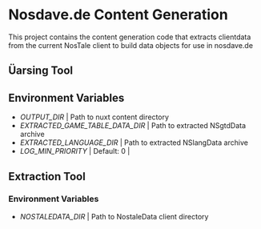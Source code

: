 # Nosdave.de Content Generation

This project contains the content generation code that extracts clientdata from the current NosTale client to build data objects for use in nosdave.de

## Üarsing Tool
## Environment Variables

- _OUTPUT_DIR_ | Path to nuxt content directory
- _EXTRACTED_GAME_TABLE_DATA_DIR_ | Path to extracted NSgtdData archive
- _EXTRACTED_LANGUAGE_DIR_ | Path to extracted NSlangData archive
- _LOG_MIN_PRIORITY_ | Default: 0 | 

## Extraction Tool
### Environment Variables
- _NOSTALEDATA_DIR_ | Path to NostaleData client directory
